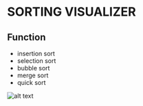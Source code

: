 # SORTING VISUALIZER
## Function
- insertion sort
- selection sort
- bubble sort
- merge sort
- quick sort

![alt text](https://www.productplan.com/uploads/bubble-sort-1024x683-2.png)
